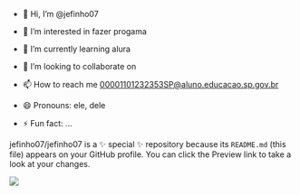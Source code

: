 - 👋 Hi, I’m @jefinho07

- 👀 I’m interested in fazer progama
- 🌱 I’m currently learning alura
- 💞️ I’m looking to collaborate on 
- 📫 How to reach me 00001101232353SP@aluno.educacao.sp.gov.br
- 😄 Pronouns: ele, dele
- ⚡ Fun fact: ...

jefinho07/jefinho07 is a ✨ special ✨ repository because its `README.md` (this file) appears on your GitHub profile.
You can click the Preview link to take a look at your changes.

![](https://media1.giphy.com/media/owOxxrL22LuibPkbzz/200.webp?cid=82a1493b6u8ml1z9cjvi1ozbh2533qopqai6k9qpw18943sy&ep=v1_gifs_trending&rid=200.webp&ct=g)
